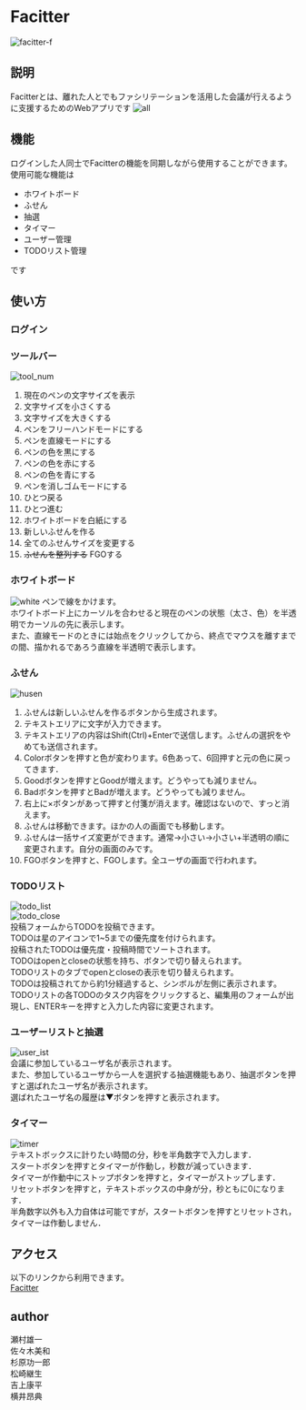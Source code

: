 # Facitter
![facitter-f](https://user-images.githubusercontent.com/19528049/32894084-1663531e-cb1f-11e7-8811-9a146e97943b.png)

## 説明
Facitterとは、離れた人とでもファシリテーションを活用した会議が行えるように支援するためのWebアプリです
![all](https://user-images.githubusercontent.com/19528049/32894109-283fa75e-cb1f-11e7-8058-a06f83170f70.png)


## 機能
ログインした人同士でFacitterの機能を同期しながら使用することができます。
使用可能な機能は

- ホワイトボード
- ふせん
- 抽選
- タイマー
- ユーザー管理
- TODOリスト管理

です

## 使い方
### ログイン

### ツールバー
![tool_num](https://user-images.githubusercontent.com/19528049/32894600-988af44a-cb20-11e7-9477-f19b24a61290.png)
1. 現在のペンの文字サイズを表示
1. 文字サイズを小さくする
1. 文字サイズを大きくする
1. ペンをフリーハンドモードにする
1. ペンを直線モードにする
1. ペンの色を黒にする
1. ペンの色を赤にする
1. ペンの色を青にする
1. ペンを消しゴムモードにする
1. ひとつ戻る
1. ひとつ進む
1. ホワイトボードを白紙にする
1. 新しいふせんを作る
1. 全てのふせんサイズを変更する
1. ~~ふせんを整列する~~ FGOする

### ホワイトボード
![white](https://user-images.githubusercontent.com/19528049/32895293-e43f60b8-cb22-11e7-915c-d5a67282f92e.png)
ペンで線をかけます。  
ホワイトボード上にカーソルを合わせると現在のペンの状態（太さ、色）を半透明でカーソルの先に表示します。  
また、直線モードのときには始点をクリックしてから、終点でマウスを離すまでの間、描かれるであろう直線を半透明で表示します。

### ふせん
![husen](https://user-images.githubusercontent.com/19528049/32895357-2114c442-cb23-11e7-94cf-40d3b94e41db.png)
1. ふせんは新しいふせんを作るボタンから生成されます。
1. テキストエリアに文字が入力できます。
1. テキストエリアの内容はShift(Ctrl)+Enterで送信します。ふせんの選択をやめても送信されます。
1. Colorボタンを押すと色が変わります。6色あって、6回押すと元の色に戻ってきます．
1. Goodボタンを押すとGoodが増えます。どうやっても減りません。
1. Badボタンを押すとBadが増えます。どうやっても減りません。
1. 右上に×ボタンがあって押すと付箋が消えます。確認はないので、すっと消えます。
1. ふせんは移動できます。ほかの人の画面でも移動します。
1. ふせんは一括サイズ変更ができます。通常→小さい→小さい+半透明の順に変更されます。自分の画面のみです。
1. FGOボタンを押すと、FGOします。全ユーザの画面で行われます。

### TODOリスト
![todo_list](https://user-images.githubusercontent.com/19528049/32894622-a5e63410-cb20-11e7-9078-d2dfb2df1c09.png)  
![todo_close](https://user-images.githubusercontent.com/19528049/32894624-a7f7dcea-cb20-11e7-9196-88997232dd6e.png)  
投稿フォームからTODOを投稿できます。  
TODOは星のアイコンで1~5までの優先度を付けられます。  
投稿されたTODOは優先度・投稿時間でソートされます。  
TODOはopenとcloseの状態を持ち、ボタンで切り替えられます。  
TODOリストのタブでopenとcloseの表示を切り替えられます。  
TODOは投稿されてから約1分経過すると、シンボルが左側に表示されます。  
TODOリストの各TODOのタスク内容をクリックすると、編集用のフォームが出現し、ENTERキーを押すと入力した内容に変更されます。  

### ユーザーリストと抽選
![user_ist](https://user-images.githubusercontent.com/19528049/32894630-ac981a94-cb20-11e7-914f-91bb2f6fa90a.png)  
会議に参加しているユーザ名が表示されます。  
また、参加しているユーザから一人を選択する抽選機能もあり、抽選ボタンを押すと選ばれたユーザ名が表示されます。  
選ばれたユーザ名の履歴は▼ボタンを押すと表示されます。  

### タイマー
![timer](https://user-images.githubusercontent.com/19528049/32894631-ae337650-cb20-11e7-92a0-2342f651f42a.png)  
テキストボックスに計りたい時間の分，秒を半角数字で入力します．  
スタートボタンを押すとタイマーが作動し，秒数が減っていきます．  
タイマーが作動中にストップボタンを押すと，タイマーがストップします．  
リセットボタンを押すと，テキストボックスの中身が分，秒ともに0になります．  
半角数字以外も入力自体は可能ですが，スタートボタンを押すとリセットされ，タイマーは作動しません．  

## アクセス
以下のリンクから利用できます。  
[Facitter](https://team2017-2.spiral.cloud/facitter)

## author
瀬村雄一  
佐々木美和  
杉原功一郎  
松崎継生  
吉上康平  
横井昂典  

